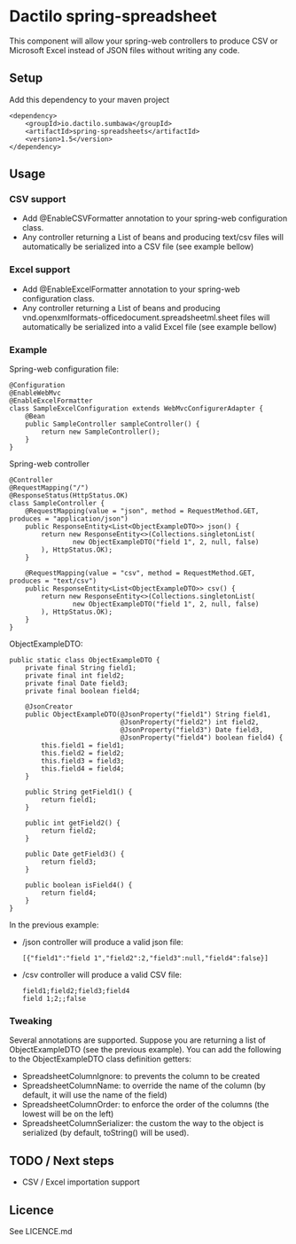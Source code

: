 # Dactilo spring-spreadsheet 
This component will allow your spring-web controllers 
to produce CSV or Microsoft Excel instead of JSON files without writing any code.

## Setup
Add this dependency to your maven project 
```
<dependency>
    <groupId>io.dactilo.sumbawa</groupId>
    <artifactId>spring-spreadsheets</artifactId>
    <version>1.5</version>
</dependency>
```  

## Usage 
### CSV support 
* Add @EnableCSVFormatter annotation to your spring-web configuration class.
* Any controller returning a List of beans and producing text/csv files will automatically be serialized into a CSV file (see example bellow)
 
### Excel support 
* Add @EnableExcelFormatter annotation to your spring-web configuration class.
* Any controller returning a List of beans and producing vnd.openxmlformats-officedocument.spreadsheetml.sheet files will automatically be serialized into a valid Excel file (see example bellow)

### Example 
Spring-web configuration file: 
```
@Configuration
@EnableWebMvc
@EnableExcelFormatter
class SampleExcelConfiguration extends WebMvcConfigurerAdapter {
    @Bean
    public SampleController sampleController() {
        return new SampleController();
    }
}
```

Spring-web controller 
```
@Controller
@RequestMapping("/")
@ResponseStatus(HttpStatus.OK)
class SampleController {
    @RequestMapping(value = "json", method = RequestMethod.GET, produces = "application/json")
    public ResponseEntity<List<ObjectExampleDTO>> json() {
        return new ResponseEntity<>(Collections.singletonList(
                new ObjectExampleDTO("field 1", 2, null, false)
        ), HttpStatus.OK);
    }

    @RequestMapping(value = "csv", method = RequestMethod.GET, produces = "text/csv")
    public ResponseEntity<List<ObjectExampleDTO>> csv() {
        return new ResponseEntity<>(Collections.singletonList(
                new ObjectExampleDTO("field 1", 2, null, false)
        ), HttpStatus.OK);
    }
}
```

ObjectExampleDTO: 
```
public static class ObjectExampleDTO {
    private final String field1;
    private final int field2;
    private final Date field3;
    private final boolean field4;

    @JsonCreator
    public ObjectExampleDTO(@JsonProperty("field1") String field1,
                            @JsonProperty("field2") int field2,
                            @JsonProperty("field3") Date field3,
                            @JsonProperty("field4") boolean field4) {
        this.field1 = field1;
        this.field2 = field2;
        this.field3 = field3;
        this.field4 = field4;
    }

    public String getField1() {
        return field1;
    }

    public int getField2() {
        return field2;
    }

    public Date getField3() {
        return field3;
    }

    public boolean isField4() {
        return field4;
    }
}
```

In the previous example:
* /json controller will produce a valid json file:  
    ``` 
    [{"field1":"field 1","field2":2,"field3":null,"field4":false}]
    ```
* /csv controller will produce a valid CSV file:  
    ``` 
    field1;field2;field3;field4
    field 1;2;;false
    ```
        
### Tweaking 
Several annotations are supported. Suppose you are returning a list of ObjectExampleDTO (see the previous example).
You can add the following to the ObjectExampleDTO class definition getters: 
* SpreadsheetColumnIgnore: to prevents the column to be created 
* SpreadsheetColumnName: to override the name of the column (by default, it will use the name of the field) 
* SpreadsheetColumnOrder: to enforce the order of the columns (the lowest will be on the left)
* SpreadsheetColumnSerializer: the custom the way to the object is serialized (by default, toString() will be used). 

## TODO / Next steps 
* CSV / Excel importation support 
## Licence 
See LICENCE.md 